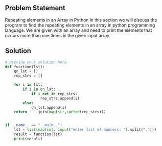 ## Problem Statement 

Repeating elements in an Array in Python
In this section we will discuss the program to find the repeating elements in an array in python programming language. We are given with an array and need to print the elements that occurs more than one times in the given input array.
## Solution

```python
# Provide your solution here.
def function(lst):
    qn_lst = []
    rep_strs = []

    for i in lst:
        if i in qn_lst:
            if i not in rep_strs:
                rep_strs.append(i)
        else:
            qn_lst.append(i)
    return ' '.join(map(str,sorted(rep_strs)))


if __name__ == "__main__":
    lst = list(map(int, input("enter list of numbers: ").split(",")))
    result = function(lst)
    print(result)

